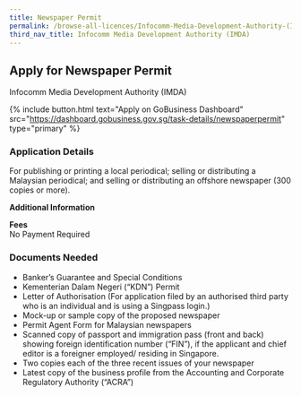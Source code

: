 ```yaml
---
title: Newspaper Permit
permalink: /browse-all-licences/Infocomm-Media-Development-Authority-(IMDA)/Newspaper-Permit
third_nav_title: Infocomm Media Development Authority (IMDA)
---
```


## Apply for Newspaper Permit

Infocomm Media Development Authority (IMDA)

{% include button.html text="Apply on GoBusiness Dashboard" src="https://dashboard.gobusiness.gov.sg/task-details/newspaperpermit" type="primary" %}

<H3>Application Details</H3>

<p>For publishing or printing a local periodical; selling or distributing a Malaysian periodical; and selling or distributing an offshore newspaper (300 copies or more).</p>

<strong>Additional Information</strong>

<p><strong>Fees</strong><br/>No Payment Required</p>

<H3>Documents Needed</H3>

<ul>
<li>Banker&rsquo;s Guarantee and Special Conditions</li>
<li>Kementerian Dalam Negeri (&ldquo;KDN&rdquo;) Permit</li>
<li>Letter of Authorisation (For application filed by an authorised third party who is an individual and is using a Singpass login.)</li>
<li>Mock-up or sample copy of the proposed newspaper</li>
<li>Permit Agent Form for Malaysian newspapers</li>
<li>Scanned copy of passport and immigration pass (front and back) showing foreign identification number (&ldquo;FIN&rdquo;), if the applicant and chief editor is a foreigner employed/ residing in Singapore.</li>
<li>Two copies each of the three recent issues of your newspaper</li>
<li>Latest copy of the business profile from the Accounting and Corporate Regulatory Authority (&ldquo;ACRA&rdquo;)</li>
</ul>

